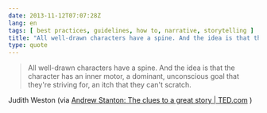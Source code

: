 ```yaml
---
date: 2013-11-12T07:07:28Z
lang: en
tags: [ best practices, guidelines, how to, narrative, storytelling ]
title: "All well-drawn characters have a spine. And the idea is that the"
type: quote
---
```


> All well-drawn characters have a spine. And the idea is that the
> character has an inner motor, a dominant, unconscious goal that
> they're striving for, an itch that they can't scratch.

Judith Weston (via [Andrew Stanton: The clues to a great story  | 
TED.com](http://www.ted.com/talks/andrew_stanton_the_clues_to_a_great_story.html)
)

